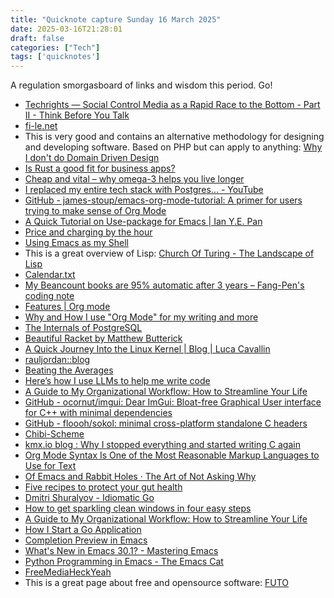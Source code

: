 ```yaml
---
title: "Quicknote capture Sunday 16 March 2025"
date: 2025-03-16T21:28:01
draft: false
categories: ["Tech"]
tags: ['quicknotes']
---
```


A regulation smorgasboard of links and wisdom this period. Go!

- [Techrights &mdash; Social Control Media as a Rapid Race to the Bottom - Part II - Think Before You Talk](https://techrights.org/n/2025/03/05/Social_Control_Media_as_a_Rapid_Race_to_the_Bottom_Part_II_Thin.shtml)
- [fi-le.net](https://fi-le.net/pypi/)
- This is very good and contains an alternative methodology for designing and developing software. Based on PHP but can apply to anything: [Why I don't do Domain Driven Design](https://www.tonymarston.net/php-mysql/dont-do-domain-driven-design.html)
- [Is Rust a good fit for business apps?](https://www.bartoszsypytkowski.com/is-rust-a-good-fit-for-business-apps/)
- [Cheap and vital – why omega-3 helps you live longer](https://www.telegraph.co.uk/health-fitness/diet/nutrition/cheap-vital-why-omega-3-helps-you-live-longer/)
- [I replaced my entire tech stack with Postgres... - YouTube](https://www.youtube.com/watch?v=3JW732GrMdg)
- [GitHub - james-stoup/emacs-org-mode-tutorial: A primer for users trying to make sense of Org Mode](https://github.com/james-stoup/emacs-org-mode-tutorial)
- [A Quick Tutorial on Use-package for Emacs | Ian Y.E. Pan](https://ianyepan.github.io/posts/setting-up-use-package/)
- [Price and charging by the hour](https://www.oetec.com/pastebin/plain/price)
- [Using Emacs as my Shell](https://www.kindness.city/blog/2022-03-12-using-emacs-as-my-shell.html)
- This is a great overview of Lisp: [Church Of Turing - The Landscape of Lisp](https://churchofturing.github.io/landscapeoflisp.html)
- [Calendar.txt](https://terokarvinen.com/2021/calendar-txt/?utm_source=hackernewsletter&utm_medium=email&utm_term=fav)
- [My Beancount books are 95% automatic after 3 years &#8211; Fang-Pen's coding note](https://fangpenlin.com/posts/2024/12/30/my-beancount-books-are-95-percent-automatic/?utm_source=hackernewsletter&utm_medium=email&utm_term=fav)
- [Features | Org mode](https://orgmode.org/features.html)
- [Why and How I use &quot;Org Mode&quot; for my writing and more](https://www.evalapply.org/posts/why-and-how-i-use-org-mode/index.html?utm_source=hackernewsletter&utm_medium=email&utm_term=fav)
- [The Internals of PostgreSQL](http://www.interdb.jp/pg/index.html?utm_source=hackernewsletter&utm_medium=email&utm_term=data)
- [Beautiful Racket by Matthew Butterick](https://beautifulracket.com/)
- [A Quick Journey Into the Linux Kernel | Blog | Luca Cavallin](https://www.lucavall.in/blog/a-quick-journey-into-the-linux-kernel)
- [rauljordan::blog](https://rauljordan.com/why-go-error-handling-is-awesome/)
- [Beating the Averages](https://paulgraham.com/avg.html)
- [Here’s how I use LLMs to help me write code](https://simonwillison.net/2025/Mar/11/using-llms-for-code/#atom-everything)
- [A Guide to My Organizational Workflow: How to Streamline Your Life](https://cachestocaches.com/2020/3/my-organized-life/)
- [GitHub - ocornut/imgui: Dear ImGui: Bloat-free Graphical User interface for C++ with minimal dependencies](https://github.com/ocornut/imgui)
- [GitHub - floooh/sokol: minimal cross-platform standalone C headers](https://github.com/floooh/sokol)
- [Chibi-Scheme](http://synthcode.com/scheme/chibi/)
- [kmx.io blog : Why I stopped everything and started writing C again](https://www.kmx.io/blog/why-stopped-everything-and-started-writing-C-again)
- [Org Mode Syntax Is One of the Most Reasonable Markup Languages to Use for Text](https://karl-voit.at/2017/09/23/orgmode-as-markup-only/)
- [Of Emacs and Rabbit Holes &middot; The Art of Not Asking Why](https://web.archive.org/web/20201129065431/https://joshrollinswrites.com/help-desk-head-desk/2020-08-08/)
- [Five recipes to protect your gut health](https://www.telegraph.co.uk/health-fitness/diet/gut-health/recipes-to-protect-your-gut-health/)
- [Dmitri Shuralyov - Idiomatic Go](https://dmitri.shuralyov.com/idiomatic-go)
- [How to get sparkling clean windows in four easy steps](https://www.telegraph.co.uk/interiors/home/how-to-get-sparkling-clean-windows-in-four-easy-steps/)
- [A Guide to My Organizational Workflow: How to Streamline Your Life](https://cachestocaches.com/2020/3/my-organized-life/)
- [How I Start a Go Application](https://howistart.org/posts/go/1/)
- [Completion Preview in Emacs](https://eshelyaron.com/posts/2023-11-17-completion-preview-in-emacs.html)
- [What&#39;s New in Emacs 30.1? - Mastering Emacs](https://www.masteringemacs.org/article/whats-new-in-emacs-301)
- [Python Programming in Emacs - The Emacs Cat](https://olddeuteronomy.github.io/post/python-programming-in-emacs/)
- [FreeMediaHeckYeah](https://fmhy.vercel.app/)
- This is a great page about free and opensource software: [FUTO](https://wiki.futo.org/wiki/Introduction_to_a_Self_Managed_Life:_a_13_hour_%26_28_minute_presentation_by_FUTO_software)

